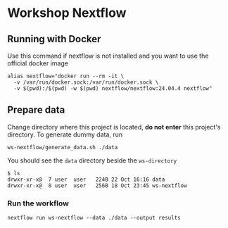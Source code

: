 Workshop Nextflow
===


## Running with Docker

Use this command if nextflow is not installed and you want to use the official
docker image

```shell
alias nextflow="docker run --rm -it \
  -v /var/run/docker.sock:/var/run/docker.sock \
  -v $(pwd):/$(pwd) -w $(pwd) nextflow/nextflow:24.04.4 nextflow"
```

## Prepare data

Change directory where this project is located, **do not enter** this project's
directory. To generate dummy data, run

```shell
ws-nextflow/generate_data.sh ./data
```

You should see the `data` directory beside the `ws-directory`

```shell
$ ls
drwxr-xr-x@  7 user  user   224B 22 Oct 16:16 data
drwxr-xr-x@  8 user  user   256B 18 Oct 23:45 ws-nextflow
```

### Run the workflow

```shell
nextflow run ws-nextflow --data ./data --output results
```

